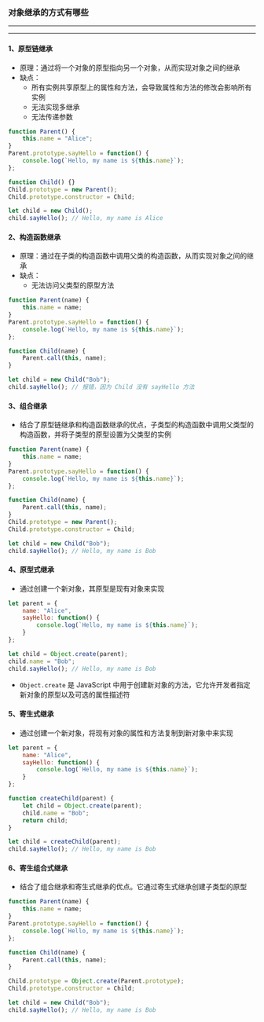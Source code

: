 ### 对象继承的方式有哪些

---
---

#### 1、原型链继承

- 原理：通过将一个对象的原型指向另一个对象，从而实现对象之间的继承
- 缺点：
  - 所有实例共享原型上的属性和方法，会导致属性和方法的修改会影响所有实例
  - 无法实现多继承
  - 无法传递参数
```js
function Parent() {
    this.name = "Alice";
}
Parent.prototype.sayHello = function() {
    console.log(`Hello, my name is ${this.name}`);
};

function Child() {}
Child.prototype = new Parent();
Child.prototype.constructor = Child;

let child = new Child();
child.sayHello(); // Hello, my name is Alice
```

#### 2、构造函数继承

- 原理：通过在子类的构造函数中调用父类的构造函数，从而实现对象之间的继承
- 缺点：
  - 无法访问父类型的原型方法

```js
function Parent(name) {
    this.name = name;
}
Parent.prototype.sayHello = function() {
    console.log(`Hello, my name is ${this.name}`);
};

function Child(name) {
    Parent.call(this, name);
}

let child = new Child("Bob");
child.sayHello(); // 报错，因为 Child 没有 sayHello 方法
```


#### 3、组合继承

- 结合了原型链继承和构造函数继承的优点，子类型的构造函数中调用父类型的构造函数，并将子类型的原型设置为父类型的实例

```js
function Parent(name) {
    this.name = name;
}
Parent.prototype.sayHello = function() {
    console.log(`Hello, my name is ${this.name}`);
};

function Child(name) {
    Parent.call(this, name);
}
Child.prototype = new Parent();
Child.prototype.constructor = Child;

let child = new Child("Bob");
child.sayHello(); // Hello, my name is Bob
```


#### 4、原型式继承

- 通过创建一个新对象，其原型是现有对象来实现

```js
let parent = {
    name: "Alice",
    sayHello: function() {
        console.log(`Hello, my name is ${this.name}`);
    }
};

let child = Object.create(parent);
child.name = "Bob";
child.sayHello(); // Hello, my name is Bob
```

- `Object.create` 是 JavaScript 中用于创建新对象的方法，它允许开发者指定新对象的原型以及可选的属性描述符

#### 5、寄生式继承

- 通过创建一个新对象，将现有对象的属性和方法复制到新对象中来实现

```js
let parent = {
    name: "Alice",
    sayHello: function() {
        console.log(`Hello, my name is ${this.name}`);
    }
};

function createChild(parent) {
    let child = Object.create(parent);
    child.name = "Bob";
    return child;
}

let child = createChild(parent);
child.sayHello(); // Hello, my name is Bob
```


#### 6、寄生组合式继承

- 结合了组合继承和寄生式继承的优点。它通过寄生式继承创建子类型的原型

```js
function Parent(name) {
    this.name = name;
}
Parent.prototype.sayHello = function() {
    console.log(`Hello, my name is ${this.name}`);
};

function Child(name) {
    Parent.call(this, name);
}

Child.prototype = Object.create(Parent.prototype);
Child.prototype.constructor = Child;

let child = new Child("Bob");
child.sayHello(); // Hello, my name is Bob
```


